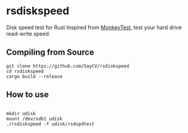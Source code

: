 # rsdiskspeed

Disk speed test for Rust Inspired from [MonkeyTest](https://github.com/thodnev/MonkeyTest), test your hard drive read-write speed.

## Compiling from Source

```
git clone https://github.com/SayCV/rsdiskspeed
cd rsdiskspeed
cargo build --release
```

## How to use

```

mkdir udisk
mount /dev/sdb1 udisk
./rsdiskspeed -f udisk/rsdspdtest

```
